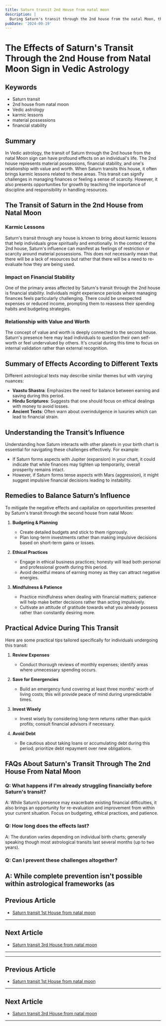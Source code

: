 ```yaml
---
title: Saturn transit 2nd House from natal moon
description: |
  During Saturn's transit through the 2nd house from the natal Moon, the individual may experience financial difficulties, health problems, and strained family relationships. There may be losses in wealth, reputation, and a general decline in well-being.
pubDate: '2024-09-19'
---
```


# The Effects of Saturn's Transit Through the 2nd House from Natal Moon Sign in Vedic Astrology

## Keywords

- Saturn transit
- 2nd house from natal moon
- Vedic astrology
- karmic lessons
- material possessions
- financial stability

## Summary

In Vedic astrology, the transit of Saturn through the 2nd house from the natal Moon sign can have profound effects on an individual's life. The 2nd house represents material possessions, financial stability, and one's relationship with value and worth. When Saturn transits this house, it often brings karmic lessons related to these areas. This transit can signify challenges in managing finances or feeling a sense of scarcity. However, it also presents opportunities for growth by teaching the importance of discipline and responsibility in handling resources.

## The Transit of Saturn in the 2nd House from Natal Moon

### Karmic Lessons

Saturn's transit through any house is known to bring about karmic lessons that help individuals grow spiritually and emotionally. In the context of the 2nd house, Saturn's influence can manifest as feelings of restriction or scarcity around material possessions. This does not necessarily mean that there will be a lack of resources but rather that there will be a need to re-evaluate how they are being used.

### Impact on Financial Stability

One of the primary areas affected by Saturn's transit through the 2nd house is financial stability. Individuals might experience periods where managing finances feels particularly challenging. There could be unexpected expenses or reduced income, prompting them to reassess their spending habits and budgeting strategies.

### Relationship with Value and Worth

The concept of value and worth is deeply connected to the second house. Saturn's presence here may lead individuals to question their own self-worth or feel undervalued by others. It's crucial during this time to focus on internal validation rather than external recognition.

## Summary of Effects According to Different Texts

Different astrological texts may describe similar themes but with varying nuances:

- **Vaastu Shastra**: Emphasizes the need for balance between earning and saving during this period.
- **Hindu Scriptures**: Suggests that one should focus on ethical dealings with money to avoid losses.
- **Ancient Texts**: Often warn about overindulgence in luxuries which can lead to financial strain.

## Understanding the Transit’s Influence

Understanding how Saturn interacts with other planets in your birth chart is essential for navigating these challenges effectively. For example:

- If Saturn forms aspects with Jupiter (expansion) in your chart, it could indicate that while finances may tighten up temporarily, overall prosperity remains intact.
- However, if Saturn forms tense aspects with Mars (aggression), it might suggest impulsive financial decisions leading to instability.

## Remedies to Balance Saturn’s Influence

To mitigate the negative effects and capitalize on opportunities presented by Saturn's transit through the second house from natal Moon:

1. **Budgeting & Planning**
   - Create detailed budgets and stick to them rigorously.
   - Plan long-term investments rather than making impulsive decisions based on short-term gains or losses.

2. **Ethical Practices**
   - Engage in ethical business practices; honesty will lead both personal and professional growth during this period.
   - Avoid deceitful means of earning money as they can attract negative energies.

3. **Mindfulness & Patience**
   - Practice mindfulness when dealing with financial matters; patience will help make better decisions rather than acting impulsively.
   - Cultivate an attitude of gratitude towards what you already possess rather than constantly desiring more.

## Practical Advice During This Transit

Here are some practical tips tailored specifically for individuals undergoing this transit:

1. **Review Expenses**
   - Conduct thorough reviews of monthly expenses; identify areas where unnecessary spending occurs.
   
2. **Save for Emergencies**
   - Build an emergency fund covering at least three months' worth of living costs; this will provide peace of mind during unpredictable times.

3. **Invest Wisely**
   - Invest wisely by considering long-term returns rather than quick profits; consult financial advisors if necessary.

4. **Avoid Debt**
   - Be cautious about taking loans or accumulating debt during this period; prioritize debt repayment over new obligations.


## FAQs About Saturn's Transit Through The 2nd House From Natal Moon

### Q: What happens if I'm already struggling financially before Saturn's transit?
A: While Saturn’s presence may exacerbate existing financial difficulties, it also brings an opportunity for re-evaluation and improvement from within your current situation. Focus on budgeting, ethical practices, and patience.

### Q: How long does the effects last?
A: The duration varies depending on individual birth charts; generally speaking though most astrological transits last several months (up to two years).

### Q: Can I prevent these challenges altogether?
A: While complete prevention isn't possible within astrological frameworks (as
---

## Previous Article
- [Saturn transit 1st House from natal moon](200701_Saturn_transit_1st_House_from_natal_moon.md)

---

## Next Article
- [Saturn transit 3rd House from natal moon](200703_Saturn_transit_3rd_House_from_natal_moon.md)

---
---

## Previous Article
- [Saturn transit 1st House from natal moon](200701_Saturn_transit_1st_House_from_natal_moon.md)

---

## Next Article
- [Saturn transit 3rd House from natal moon](200703_Saturn_transit_3rd_House_from_natal_moon.md)

---
